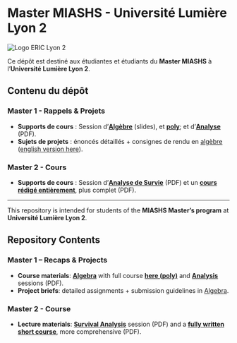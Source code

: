 # Master MIASHS - Université Lumière Lyon 2

![Logo ERIC Lyon 2](ERIC_LYON_2_logo.png)

Ce dépôt est destiné aux étudiantes et étudiants du **Master MIASHS** à l’**Université Lumière Lyon 2**.

## Contenu du dépôt

### Master 1 - Rappels & Projets
- **Supports de cours** : Session d’[**Algèbre**](/Algebre_M1/Cours_M1_ALGEBRE_Beamer.pdf) (slides), et [**poly**](/Algebre_M1/Cours_ALGEBRE_MinchVersion.pdf); et d’[**Analyse**](/Analyse_M1/Analysis_M1_Minchella.pdf) (PDF).
- **Sujets de projets** : énoncés détaillés + consignes de rendu en [algèbre](/Algebre_M1/Projet-Algebre.pdf) ([english version here](/Algebre_M1/ENGLISH-Projet-Algebre.pdf)).


### Master 2 - Cours
- **Supports de cours** : Session d’[**Analyse de Survie**](/Analyse_Survie_M2/Slide_M2_Survie_Beamer.pdf) (PDF) et un [**cours rédigé entièrement**](/Analyse_Survie_M2/Cours_Analyse_de_Survie_M2_MIASHS.pdf), plus complet (PDF).


---


This repository is intended for students of the **MIASHS Master’s program** at **Université Lumière Lyon 2**.


## Repository Contents

### Master 1 – Recaps & Projects
- **Course materials**: [**Algebra**](/Algebre_M1/Cours_M1_ALGEBRE_Beamer.pdf) with full course [**here (poly)**](/Algebre_M1/Cours_ALGEBRE_MinchVersion.pdf) and [**Analysis**](/Analyse_M1/Analysis_M1_Minchella.pdf) sessions (PDF).
- **Project briefs**: detailed assignments + submission guidelines in [Algebra](/Algebre_M1/ENGLISH-Projet-Algebre.pdf).


### Master 2 - Course
- **Lecture materials**: [**Survival Analysis**](/Analyse_Survie_M2/Slide_M2_Survie_Beamer.pdf) session (PDF) and a [**fully written short course**](/Analyse_Survie_M2/Cours_Analyse_de_Survie_M2_MIASHS.pdf), more comprehensive (PDF).

